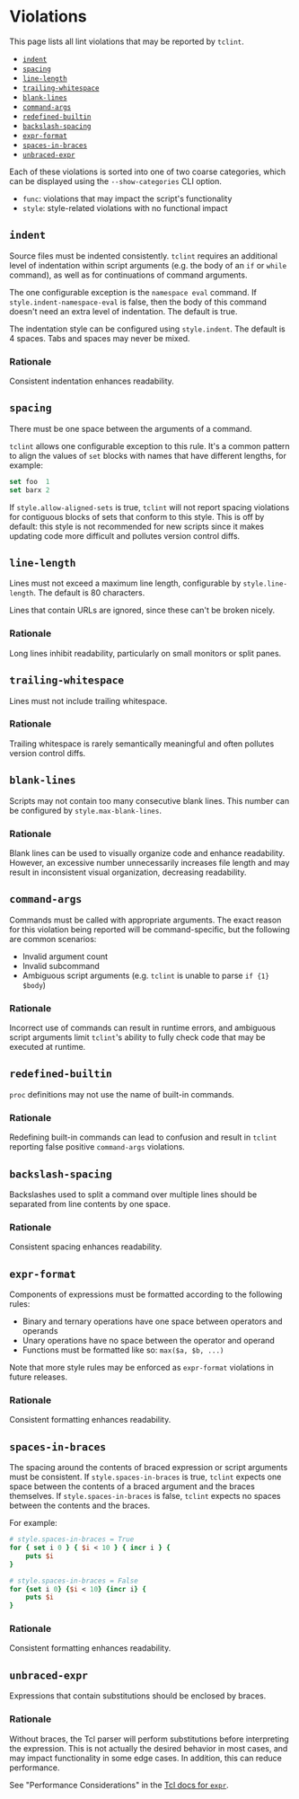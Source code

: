 # Violations

This page lists all lint violations that may be reported by `tclint`.

- [`indent`](#indent)
- [`spacing`](#spacing)
- [`line-length`](#line-length)
- [`trailing-whitespace`](#trailing-whitespace)
- [`blank-lines`](#blank-lines)
- [`command-args`](#command-args)
- [`redefined-builtin`](#redefined-builtin)
- [`backslash-spacing`](#backslash-spacing)
- [`expr-format`](#expr-format)
- [`spaces-in-braces`](#spaces-in-braces)
- [`unbraced-expr`](#unbraced-expr)

Each of these violations is sorted into one of two coarse categories, which can
be displayed using the `--show-categories` CLI option.

- `func`: violations that may impact the script's functionality
- `style`: style-related violations with no functional impact

## `indent`

Source files must be indented consistently. `tclint` requires an additional level of indentation within script arguments (e.g. the body of an `if` or `while` command), as well as for continuations of command arguments.

The one configurable exception is the `namespace eval` command. If `style.indent-namespace-eval` is false, then the body of this command doesn't need an extra level of indentation. The default is true.

The indentation style can be configured using `style.indent`. The default is 4 spaces. Tabs and spaces may never be mixed.

### Rationale

Consistent indentation enhances readability.

## `spacing`

There must be one space between the arguments of a command.

`tclint` allows one configurable exception to this rule. It's a common pattern to align the values of `set` blocks with names that have different lengths, for example:

```tcl
set foo  1
set barx 2
```

If `style.allow-aligned-sets` is true, `tclint` will not report spacing violations for contiguous blocks of sets that conform to this style. This is off by default: this style is not recommended for new scripts since it makes updating code more difficult and pollutes version control diffs.

## `line-length`

Lines must not exceed a maximum line length, configurable by `style.line-length`. The default is 80 characters.

Lines that contain URLs are ignored, since these can't be broken nicely.

### Rationale

Long lines inhibit readability, particularly on small monitors or split panes.

## `trailing-whitespace`

Lines must not include trailing whitespace.

### Rationale

Trailing whitespace is rarely semantically meaningful and often pollutes version control diffs.

## `blank-lines`

Scripts may not contain too many consecutive blank lines. This number can be configured by `style.max-blank-lines`.

### Rationale

Blank lines can be used to visually organize code and enhance readability. However, an excessive number unnecessarily increases file length and may result in inconsistent visual organization, decreasing readability.

## `command-args`

Commands must be called with appropriate arguments. The exact reason for this violation being reported will be command-specific, but the following are common scenarios:

- Invalid argument count
- Invalid subcommand
- Ambiguous script arguments (e.g. `tclint` is unable to parse `if {1} $body`)

### Rationale

Incorrect use of commands can result in runtime errors, and ambiguous script arguments limit `tclint`'s ability to fully check code that may be executed at runtime.

## `redefined-builtin`

`proc` definitions may not use the name of built-in commands.

### Rationale

Redefining built-in commands can lead to confusion and result in `tclint`
reporting false positive `command-args` violations.

## `backslash-spacing`

Backslashes used to split a command over multiple lines should be separated from line contents by one space.

### Rationale

Consistent spacing enhances readability.

## `expr-format`

Components of expressions must be formatted according to the following rules:

- Binary and ternary operations have one space between operators and operands
- Unary operations have no space between the operator and operand
- Functions must be formatted like so: `max($a, $b, ...)`

Note that more style rules may be enforced as `expr-format` violations in future releases.

### Rationale

Consistent formatting enhances readability.

## `spaces-in-braces`

The spacing around the contents of braced expression or script arguments must be consistent. If `style.spaces-in-braces` is true, `tclint` expects one space between the contents of a braced argument and the braces themselves. If `style.spaces-in-braces` is false, `tclint` expects no spaces between the contents and the braces.

For example:

```tcl
# style.spaces-in-braces = True
for { set i 0 } { $i < 10 } { incr i } {
    puts $i
}

# style.spaces-in-braces = False
for {set i 0} {$i < 10} {incr i} {
    puts $i
}
```

### Rationale

Consistent formatting enhances readability.

## `unbraced-expr`

Expressions that contain substitutions should be enclosed by braces.

### Rationale

Without braces, the Tcl parser will perform substitutions before interpreting
the expression. This is not actually the desired behavior in most cases, and may
impact functionality in some edge cases. In addition, this can reduce
performance.

See "Performance Considerations" in the [Tcl docs for `expr`](https://www.tcl.tk/man/tcl/TclCmd/expr.html).
